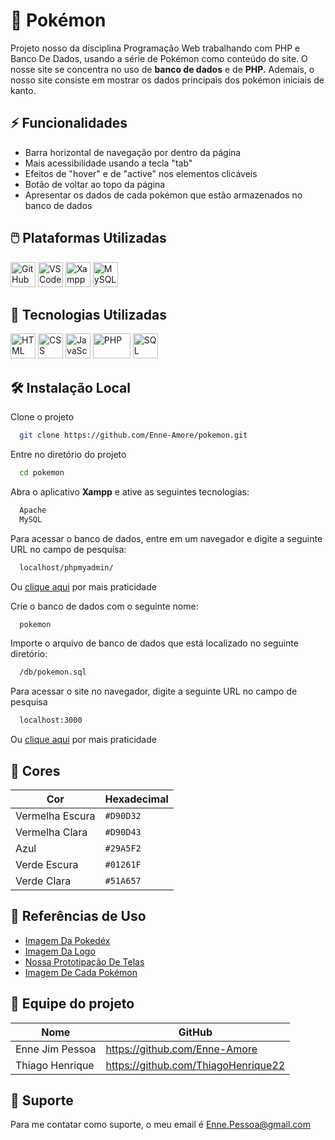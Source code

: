 # 🔴 Pokémon

 Projeto nosso da disciplina Programação Web trabalhando com PHP e Banco De Dados, usando a série de Pokémon como conteúdo do site. O nosse site se concentra no uso de **banco de dados** e de **PHP.** Ademais, o nosso site consiste em mostrar os dados principais dos pokémon iniciais de kanto.


## ⚡ Funcionalidades

 - Barra horizontal de navegação por dentro da página
 - Mais acessibilidade usando a tecla "tab"
 - Efeitos de "hover" e de "active" nos elementos clicáveis
 - Botão de voltar ao topo da página
 - Apresentar os dados de cada pokémon que estão armazenados no banco de dados


## 🖱️ Plataformas Utilizadas

 <p align="left">
   <img src="https://upload.wikimedia.org/wikipedia/commons/thumb/c/c2/GitHub_Invertocat_Logo.svg/250px-GitHub_Invertocat_Logo.svg.png" title="GitHub" alt="GitHub" width="40" height="40"/>
   <img src="https://upload.wikimedia.org/wikipedia/commons/thumb/9/9a/Visual_Studio_Code_1.35_icon.svg/1200px-Visual_Studio_Code_1.35_icon.svg.png" title="VS Code" alt="VS Code" width="40" height="40"/>
   <img src="https://images.sftcdn.net/images/t_app-icon-m/p/11787910-96d2-11e6-ab89-00163ec9f5fa/403594526/xampp-windows-icon.png" title="Xampp" alt="Xampp" width="40" height="40"/>
   <img src="https://www.techspot.com/images2/downloads/topdownload/2020/01/2020-01-28-ts3_thumbs-c3e.png" title="MySQL" alt="MySQL" width="40" height="40"/>
 </p>


## 🚀 Tecnologias Utilizadas

 <p align="left">
   <img src="https://cdn.jsdelivr.net/gh/devicons/devicon/icons/html5/html5-original.svg" title="HTML" alt="HTML" width="40" height="40"/>
   <img src="https://upload.wikimedia.org/wikipedia/commons/thumb/a/ab/Official_CSS_Logo.svg/2048px-Official_CSS_Logo.svg.png" title="CSS" alt="CSS" width="40" height="40"/>
   <img src="https://cdn.jsdelivr.net/gh/devicons/devicon/icons/javascript/javascript-original.svg" title="JavaScript" alt="JavaScript" width="40" height="40"/>
   <img src="https://upload.wikimedia.org/wikipedia/commons/thumb/2/27/PHP-logo.svg/1200px-PHP-logo.svg.png" title="PHP" alt="PHP" width="60" height="40"/>
   <img src="https://desenvolvimentoaberto.org/wp-content/uploads/2016/11/logoazuresql.png" title="SQL" alt="SQL" width="40" height="40"/>
 </p>


## 🛠️ Instalação Local

 Clone o projeto
 
 ```bash
   git clone https://github.com/Enne-Amore/pokemon.git
 ```
 
 Entre no diretório do projeto
 
 ```bash
   cd pokemon
 ```
 
 Abra o aplicativo **Xampp** e ative as seguintes tecnologias:
 
 ```bash
   Apache
   MySQL
 ```
 
 Para acessar o banco de dados, entre em um navegador e digite a seguinte URL no campo de pesquisa:
 
 ```bash
   localhost/phpmyadmin/
 ```
 Ou [clique aqui](http://localhost/phpmyadmin/) por mais praticidade
 
 Crie o banco de dados com o seguinte nome:
 
 ```bash
   pokemon
 ```
 
 Importe o arquivo de banco de dados que está localizado no seguinte diretório:
 
 ```bash
   /db/pokemon.sql
 ```
 
 Para acessar o site no navegador, digite a seguinte URL no campo de pesquisa
 
 ```bash
   localhost:3000
 ```
 Ou [clique aqui](http://localhost:3000) por mais praticidade


## 🌈 Cores

 | Cor             | Hexadecimal |
 | --------------- | ----------- |
 | Vermelha Escura | `#D90D32`   |
 | Vermelha Clara  | `#D90D43`   |
 | Azul            | `#29A5F2`   |
 | Verde Escura    | `#01261F`   |
 | Verde Clara     | `#51A657`   |


## 🌟 Referências de Uso

 - [Imagem Da Pokedéx](https://pokemon.fandom.com/pt-br/wiki/Pok%C3%A9dex)
 - [Imagem Da Logo](https://pluspng.com/png-36599.html)
 - [Nossa Prototipação De Telas](https://www.figma.com/file/QPF2T60f5qUnD8yYlQn3LM/Pok%C3%A9mon?type=design&node-id=0%3A1&mode=design&t=ykjuK32x2pNWsca2-1)
 - [Imagem De Cada Pokémon](https://www.serebii.net/pokemon/nationalpokedex.shtml)


## 👥 Equipe do projeto

 | Nome            | GitHub                              |
 |-----------------|-------------------------------------|
 | Enne Jim Pessoa | https://github.com/Enne-Amore       |
 | Thiago Henrique | https://github.com/ThiagoHenrique22 |


## 🔧 Suporte

 Para me contatar como suporte, o meu email é [Enne.Pessoa@gmail.com](mailto:Enne.Pessoa@gmail.com)

